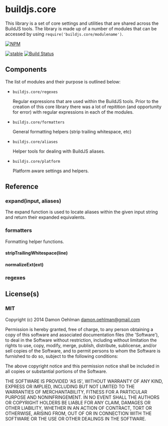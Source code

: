 # buildjs.core

This library is a set of core settings and utilities that are shared across
the BuildJS tools.  The library is made up of a number of modules that can
be accessed by using `require('buildjs.core/modulename')`.


[![NPM](https://nodei.co/npm/buildjs.core.png)](https://nodei.co/npm/buildjs.core/)

[![stable](https://img.shields.io/badge/stability-stable-green.svg)](https://github.com/badges/stability-badges) [![Build Status](https://img.shields.io/travis/buildjs/core.svg?branch=master)](https://travis-ci.org/buildjs/core) 

## Components

The list of modules and their purpose is outlined below:

- `buildjs.core/regexes`

  Regular expressions that are used within the BuildJS tools.  Prior to the
  creation of this core library there was a lot of repitition (and opportunity
  for error) with regular expressions in each of the modules.

- `buildjs.core/formatters`

  General formatting helpers (strip trailing whitespace, etc)

- `buildjs.core/aliases`

  Helper tools for dealing with BuildJS aliases.

- `buildjs.core/platform`

  Platform aware settings and helpers.

## Reference

### expand(input, aliases)

The expand function is used to locate aliases within the given input string
and return their expanded equivalents.

### formatters

Formatting helper functions.

#### stripTrailingWhitespace(line)

#### normalizeExt(ext)

### regexes

## License(s)

### MIT

Copyright (c) 2014 Damon Oehlman <damon.oehlman@gmail.com>

Permission is hereby granted, free of charge, to any person obtaining
a copy of this software and associated documentation files (the
'Software'), to deal in the Software without restriction, including
without limitation the rights to use, copy, modify, merge, publish,
distribute, sublicense, and/or sell copies of the Software, and to
permit persons to whom the Software is furnished to do so, subject to
the following conditions:

The above copyright notice and this permission notice shall be
included in all copies or substantial portions of the Software.

THE SOFTWARE IS PROVIDED 'AS IS', WITHOUT WARRANTY OF ANY KIND,
EXPRESS OR IMPLIED, INCLUDING BUT NOT LIMITED TO THE WARRANTIES OF
MERCHANTABILITY, FITNESS FOR A PARTICULAR PURPOSE AND NONINFRINGEMENT.
IN NO EVENT SHALL THE AUTHORS OR COPYRIGHT HOLDERS BE LIABLE FOR ANY
CLAIM, DAMAGES OR OTHER LIABILITY, WHETHER IN AN ACTION OF CONTRACT,
TORT OR OTHERWISE, ARISING FROM, OUT OF OR IN CONNECTION WITH THE
SOFTWARE OR THE USE OR OTHER DEALINGS IN THE SOFTWARE.
